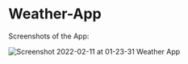# Weather-App
Screenshots of the App:

![Screenshot 2022-02-11 at 01-23-31 Weather App](https://user-images.githubusercontent.com/78742812/153519434-2a4abb16-369d-4ff4-bbff-3c3301f0b9da.png)
